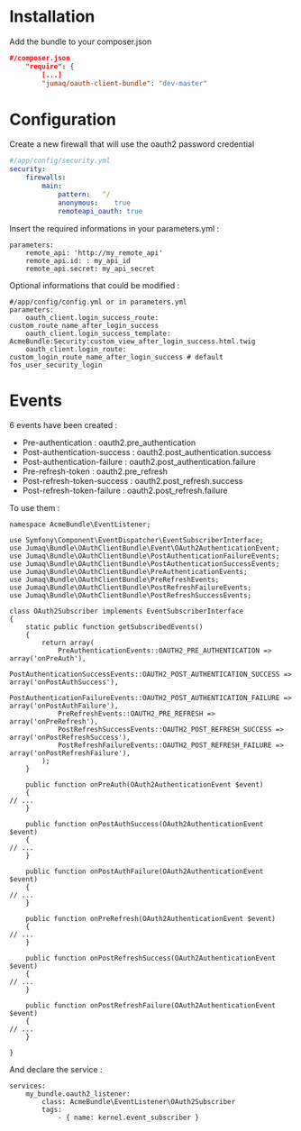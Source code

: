 # Installation

Add the bundle to your composer.json
``` /composer.json
#/composer.json
    "require": {
        [...]
        "jumaq/oauth-client-bundle": "dev-master"
```

# Configuration

Create a new firewall that will use the oauth2 password credential
``` /app/config/security.yml
#/app/config/security.yml
security:
    firewalls:
        main:
            pattern:   ^/
            anonymous:    true
            remoteapi_oauth: true
```
Insert the required informations in your parameters.yml :
```
parameters:
    remote_api: 'http://my_remote_api'
    remote_api.id: : my_api_id
    remote_api.secret: my_api_secret
```

Optional informations that could be modified :
```
#/app/config/config.yml or in parameters.yml
parameters:
    oauth_client.login_success_route: custom_route_name_after_login_success
    oauth_client.login_success_template: AcmeBundle:Security:custom_view_after_login_success.html.twig
    oauth_client.login_route: custom_login_route_name_after_login_success # default fos_user_security_login
```

# Events

6 events have been created :
- Pre-authentication : oauth2.pre_authentication
- Post-authentication-success : oauth2.post_authentication.success
- Post-authentication-failure : oauth2.post_authentication.failure
- Pre-refresh-token : oauth2.pre_refresh
- Post-refresh-token-success : oauth2.post_refresh.success
- Post-refresh-token-failure : oauth2.post_refresh.failure

To use them :
```
namespace AcmeBundle\EventListener;

use Symfony\Component\EventDispatcher\EventSubscriberInterface;
use Jumaq\Bundle\OAuthClientBundle\Event\OAuth2AuthenticationEvent;
use Jumaq\Bundle\OAuthClientBundle\PostAuthenticationFailureEvents;
use Jumaq\Bundle\OAuthClientBundle\PostAuthenticationSuccessEvents;
use Jumaq\Bundle\OAuthClientBundle\PreAuthenticationEvents;
use Jumaq\Bundle\OAuthClientBundle\PreRefreshEvents;
use Jumaq\Bundle\OAuthClientBundle\PostRefreshFailureEvents;
use Jumaq\Bundle\OAuthClientBundle\PostRefreshSuccessEvents;

class OAuth2Subscriber implements EventSubscriberInterface
{
    static public function getSubscribedEvents()
    {
        return array(
            PreAuthenticationEvents::OAUTH2_PRE_AUTHENTICATION => array('onPreAuth'),
            PostAuthenticationSuccessEvents::OAUTH2_POST_AUTHENTICATION_SUCCESS => array('onPostAuthSuccess'),
            PostAuthenticationFailureEvents::OAUTH2_POST_AUTHENTICATION_FAILURE => array('onPostAuthFailure'),
            PreRefreshEvents::OAUTH2_PRE_REFRESH => array('onPreRefresh'),
            PostRefreshSuccessEvents::OAUTH2_POST_REFRESH_SUCCESS => array('onPostRefreshSuccess'),
            PostRefreshFailureEvents::OAUTH2_POST_REFRESH_FAILURE => array('onPostRefreshFailure'),
        );
    }

    public function onPreAuth(OAuth2AuthenticationEvent $event)
    {
// ...
    }

    public function onPostAuthSuccess(OAuth2AuthenticationEvent $event)
    {
// ...
    }

    public function onPostAuthFailure(OAuth2AuthenticationEvent $event)
    {
// ...
    }

    public function onPreRefresh(OAuth2AuthenticationEvent $event)
    {
// ...
    }

    public function onPostRefreshSuccess(OAuth2AuthenticationEvent $event)
    {
// ...
    }

    public function onPostRefreshFailure(OAuth2AuthenticationEvent $event)
    {
// ...
    }

}
```
And declare the service :
```
services:
    my_bundle.oauth2_listener:
        class: AcmeBundle\EventListener\OAuth2Subscriber
        tags:
            - { name: kernel.event_subscriber }
```